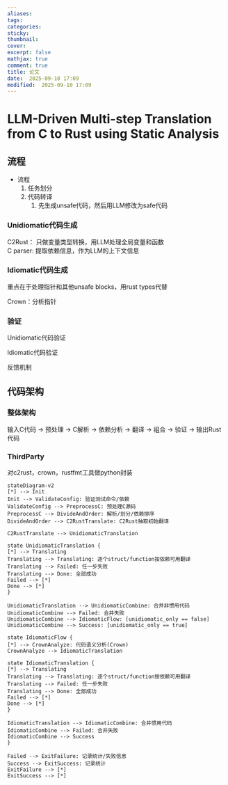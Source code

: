 ```yaml
---
aliases: 
tags: 
categories:
sticky:
thumbnail:
cover: 
excerpt: false
mathjax: true
comment: true
title: 论文
date:  2025-09-10 17:09
modified:  2025-09-10 17:09
---
```


# LLM-Driven Multi-step Translation from C to Rust using Static Analysis

## 流程

- 流程
	1. 任务划分
	2. 代码转译
		1. 先生成unsafe代码，然后用LLM修改为safe代码

### Unidiomatic代码生成

C2Rust： 只做变量类型转换，用LLM处理全局变量和函数  
C parser: 提取依赖信息，作为LLM的上下文信息

### Idiomatic代码生成

重点在于处理指针和其他unsafe blocks，用rust types代替

Crown：分析指针

### 验证

Unidiomatic代码验证

Idiomatic代码验证

反馈机制

## 代码架构


### 整体架构

输入C代码 → 预处理 → C解析 → 依赖分析 → 翻译 → 组合 → 验证 → 输出Rust代码

### ThirdParty


对c2rust，crown，rustfmt工具做python封装



```mermaid
stateDiagram-v2  
[*] --> Init  
Init --> ValidateConfig: 验证测试命令/依赖  
ValidateConfig --> PreprocessC: 预处理C源码  
PreprocessC --> DivideAndOrder: 解析/划分/依赖排序  
DivideAndOrder --> C2RustTranslate: C2Rust抽取初始翻译  
  
C2RustTranslate --> UnidiomaticTranslation  
  
state UnidiomaticTranslation {  
[*] --> Translating  
Translating --> Translating: 逐个struct/function按依赖可用翻译  
Translating --> Failed: 任一步失败  
Translating --> Done: 全部成功  
Failed --> [*]  
Done --> [*]  
}  
  
UnidiomaticTranslation --> UnidiomaticCombine: 合并非惯用代码  
UnidiomaticCombine --> Failed: 合并失败  
UnidiomaticCombine --> IdiomaticFlow: [unidiomatic_only == false]  
UnidiomaticCombine --> Success: [unidiomatic_only == true]  
  
state IdiomaticFlow {  
[*] --> CrownAnalyze: 代码语义分析(Crown)  
CrownAnalyze --> IdiomaticTranslation  
  
state IdiomaticTranslation {  
[*] --> Translating  
Translating --> Translating: 逐个struct/function按依赖可用翻译  
Translating --> Failed: 任一步失败  
Translating --> Done: 全部成功  
Failed --> [*]  
Done --> [*]  
}  
  
IdiomaticTranslation --> IdiomaticCombine: 合并惯用代码  
IdiomaticCombine --> Failed: 合并失败  
IdiomaticCombine --> Success  
}  
  
Failed --> ExitFailure: 记录统计/失败信息  
Success --> ExitSuccess: 记录统计  
ExitFailure --> [*]  
ExitSuccess --> [*]
```


